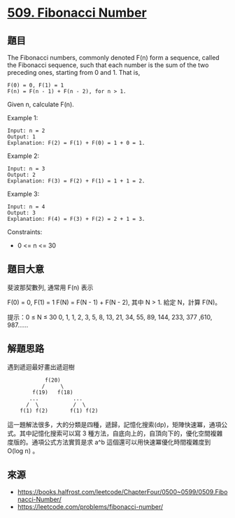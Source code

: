 # [509. Fibonacci Number](https://leetcode.com/problems/fibonacci-number/)

## 題目

The Fibonacci numbers, commonly denoted F(n) form a sequence, called the Fibonacci sequence, such that each number is the sum of the two preceding ones, starting from 0 and 1. That is,

```
F(0) = 0, F(1) = 1
F(n) = F(n - 1) + F(n - 2), for n > 1.
```
Given n, calculate F(n).


Example 1:
```
Input: n = 2
Output: 1
Explanation: F(2) = F(1) + F(0) = 1 + 0 = 1.
```

Example 2:
```
Input: n = 3
Output: 2
Explanation: F(3) = F(2) + F(1) = 1 + 1 = 2.
```

Example 3:
```
Input: n = 4
Output: 3
Explanation: F(4) = F(3) + F(2) = 2 + 1 = 3.
```

Constraints:
* 0 <= n <= 30

## 題目大意
斐波那契數列, 通常用 F(n) 表示

F(0) = 0,   F(1) = 1
F(N) = F(N - 1) + F(N - 2), 其中 N > 1.
給定 N，計算 F(N)。

提示：0 ≤ N ≤ 30
0, 1, 1, 2, 3, 5, 8, 13, 21, 34, 55, 89, 144, 233, 377 ,610, 987……

## 解題思路
遇到遞迴最好畫出遞迴樹

```
            f(20)
           /     \ 
        f(19)   f(18)
       ...           ...
      /  \           /  \   
    f(1) f(2)       f(1) f(2) 
```

這一題解法很多，大的分類是四種，遞歸，記憶化搜索(dp)，矩陣快速冪，通項公式。其中記憶化搜索可以寫 3 種方法，自底向上的，自頂向下的，優化空間複雜度版的。通項公式方法實質是求 a^b 這個還可以用快速冪優化時間複雜度到 O(log n) 。

## 來源
* https://books.halfrost.com/leetcode/ChapterFour/0500~0599/0509.Fibonacci-Number/
* https://leetcode.com/problems/fibonacci-number/
